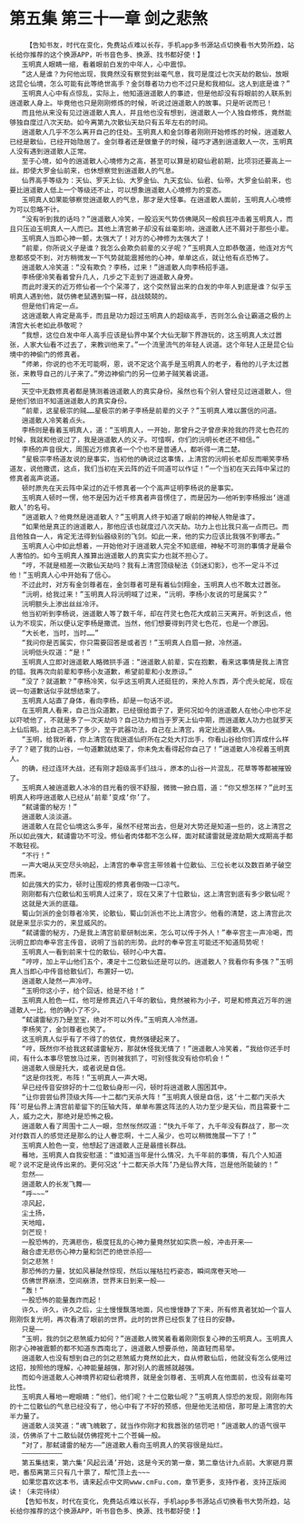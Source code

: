 # 第五集 第三十一章 剑之悲煞
        【告知书友，时代在变化，免费站点难以长存，手机app多书源站点切换看书大势所趋，站长给你推荐的这个换源APP，听书音色多、换源、找书都好使！】
       玉明真人眼睛一缩，看着眼前白发的中年人，心中震惊。
       “这人是谁？为何他出现，我竟然没有察觉到丝毫气息，我可是度过七次天劫的散仙，放眼这昆仑仙境，怎么可能有此等绝世高手？金剑尊者功力也不过只是和我相似。这人到底是谁？”
       玉明真人心中有点惊乱，实际上，他知道逍遥散人的事迹，但是他却没有将眼前的人联系到逍遥散人身上。毕竟他也只是刚刚修炼的时候，听说过逍遥散人的故事。只是听说而已！
       而且他从来没有见过逍遥散人真人，并且他也没有想到，逍遥散人一个人独自修炼，竟然能够独自度过八次天劫。如今离第九次散仙天劫只有五年左右的时间。
       逍遥散人几乎不怎么离开自己的住处。玉明真人和金剑尊者刚刚开始修炼的时候，逍遥散人已经是散仙，已经开始隐居了。金剑尊者还是做童子的时候，碰巧才遇到逍遥散人一次，玉明真人没有遇到逍遥散人正常。
       至于心境，如今的逍遥散人心境修为之高，甚至可以算是初窥仙君前期，比项羽还要高上一丝。即使大罗金仙前来，也休想察觉到逍遥散人的气息。
       仙界高手等级为：天仙、罗天上仙、大罗金仙、九天玄仙、仙君、仙帝。大罗金仙前来，也要比逍遥散人低上一个等级还不止，可以想象逍遥散人心境修为的变态。
       玉明真人如果能够察觉逍遥散人的气息，那才是大怪事。在逍遥散人面前，玉明真人心境修为可以忽略不计。
       “没有听到我的话吗？”逍遥散人冷笑，一股滔天气势仿佛飓风一般疯狂冲击着玉明真人，而且只压迫玉明真人一人而已。其他上清宫弟子却没有丝毫影响，逍遥散人还不屑对于那些小辈。
       玉明真人当即心神一颤，太强大了！对方的心神修为太强大了！
       “前辈，你所说义子是谁？我怎么会欺负前辈的义子呢？”玉明真人立即恭敬道，他连对方气息都感受不到，对方稍微发一下气势就能震撼他的心神，单单这点，就让他有点恐怖了。
       逍遥散人冷笑道：“没有欺负？李杨，过来！”逍遥散人向李杨招手道。
       李杨便冷笑看着曾升几人，几步之下走到了逍遥散人身旁。
       而此时漫天的近万修仙者一个个呆滞了，这个突然冒出来的白发的中年人到底是谁？似乎玉明真人遇到他，就仿佛老鼠遇到猫一样，战战兢兢的。
       但是他们肯定一点。
       这逍遥散人肯定是高手，而且是功力超过玉明真人的超级高手，否则怎么会让霸道之极的上清宫大长老如此恭敬呢？
       “我想，这位白发中年人高手应该是仙界中某个大仙无聊下界游玩的，这玉明真人太过嚣张，人家大仙看不过去了，来教训他来了。”一个流里流气的年轻人说道。这个年轻人正是昆仑仙境中的神偷门的修真者。
       “师弟，你说的也不无可能啊，恩，说不定这个高手是玉明真人的老子，看他的儿子太过嚣张，来教导自己的儿子来了。”旁边神偷门的另一位弟子贼笑着说道。
       ……
       天空中无数修真者都是猜测着逍遥散人的真实身份。虽然也有个别人曾经见过逍遥散人，但是他们依旧不知道逍遥散人的真实身份。
       “前辈，这星极宗的贼……星极宗的弟子李杨是前辈的义子？”玉明真人难以置信的问道。
       逍遥散人冷笑着点头。
       李杨则是看着玉明真人，道：“玉明真人，一开始，那曾升之子曾彦来抢我的荇灵七色花的时候，我就和他说过了，我是逍遥散人的义子。可惜啊，你们的沅明长老还不相信。”
       李杨的声音很大，周围近万修真者一个个也不是普通人，都听得一清二楚。
       “星极宗李杨道友说的是事实，当初他的确说过这事情，上清宫的沅明长老却反而嘲笑李杨道友，说他撒谎，这点，我们当初在天云阵的近千同道可以作证！”一个当初在天云阵中呆过的修真者高声说道。
       顿时原先在天云阵中呆过的近千修真者一个个高声证明李杨说的是事实。
       玉明真人顿时一愣，他不是因为近千修真者声音愣住了，而是因为——他听到李杨报出‘逍遥散人’的名号。
       “逍遥散人？他竟然是逍遥散人？”玉明真人终于知道了眼前的神秘人物是谁了。
       “如果他是真正的逍遥散人，那他应该也就度过八次天劫。功力上也比我只高一点而已。而且他独自一人，肯定无法得到仙器级别的飞剑。如此一来，他的实力应该比我强不到哪去。”
       玉明真人心中如此想着，一开始他对于逍遥散人完全不知底细，神秘不可测的事情才是最令人害怕的。如今玉明真人推算出逍遥散人的真实实力也就不担心了。
       “哼，不就是相差一次散仙天劫吗？我有上清宫顶级秘法《剑迷幻影》，也不一定斗不过他！”玉明真人心中开始有了信心。
       不过此时，对方有金剑尊者在，金剑尊者可是有着仙剑翔金，玉明真人也不敢太过嚣张。
       “沅明，给我过来！”玉明真人将沅明喊了过来，“沅明，李杨小友说的可是属实？”
       沅明额头上渗出丝丝冷汗。
       他当初听到李杨说，逍遥散人等了数千年，却在荇灵七色花大成前三天离开。听到这点，他认为不现实，所以便认定李杨是撒谎。当然，他们想要得到荇灵七色花，也是一个原因。
       “大长老，当时，当时……”
       “我问你是否属实，你只需要回答是或者否！”玉明真人白眉一掀，冷然道。
       沅明低头叹道：“是！”
       玉明真人立即对逍遥散人略微拱手道：“逍遥散人前辈，实在抱歉，看来这事情是我上清宫的错。我再次向前辈和李杨小友道歉，希望前辈和小友原谅。”
       “没了？就道歉？”李杨冷笑，似乎这玉明真人还挺狂的，来抢人东西，弄个虎头蛇尾，现在说一句道歉话似乎就想结束了。
       玉明真人站直了身体，看向李杨，却是一句话不说。
       在玉明真人看来，自己当众道歉，已经很给面子了，更何况如今的逍遥散人在他心中也不足以吓唬他了，不就是多了一次天劫吗？自己功力相当于罗天上仙中期，而逍遥散人功力也就罗天上仙后期。比自己高不了多少，至于武器功法，自己在上清宫，肯定比逍遥散人强。
       “玉明，给我听着，你上清宫在我逍遥仙府所在之处大打出手，你看山谷给你们弄成什么样子了？砸了我的山谷，一句道歉就结束了，你未免太看得起你自己了！”逍遥散人冷视着玉明真人。
       的确，经过连环大战，还有刚才超级高手们战斗，原本的山谷一片混乱，花草等等都被摧毁了。
       玉明真人被逍遥散人冰冷的目光看的很不舒服，微微一掀白眉，道：“你又想怎样？”此时玉明真人称呼逍遥散人已经从‘前辈’变成‘你’了。
       “弑谴雷的秘方！”
       逍遥散人淡淡道。
       逍遥散人在昆仑仙境这么多年，虽然不经常出去，但是对大势还是知道一些的，这上清宫之所以如此强大，弑谴雷功不可没。修仙者肉体都不怎么样，面对弑谴雷就是渡劫期大成期高手都不敢轻视。
       “不行！”
       一声大喝从天空尽头响起，上清宫的奉辛宫主带领着十位散仙、三位长老以及数百弟子破空而来。
       如此强大的实力，顿时让围观的修真者倒吸一口凉气。
       刚刚都有六位散仙和玉明真人过来了，现在又来了十位散仙，这上清宫到底有多少散仙呢？
       这就是大派的底蕴。
       蜀山剑派的金剑尊者冷笑，论散仙，蜀山剑派也不比上清宫少。他看的清楚，这上清宫此次就是来显示实力的，来显威风的。
       “弑谴雷的秘方，乃是我上清宫前辈研制出来，怎么可以传于外人！”奉辛宫主一声冷喝，而沅明立即向奉辛宫主传音，说明了当前的形势。此时的奉辛宫主可能还不知道局势呢！
       玉明真人一看到前来十位的散仙，顿时心中大喜。
       “哼哼，加上平山他们五个，凑足十二位散仙还是可以的。逍遥散人？我看你有多强？”玉明真人当即心中传音给散仙们，布置好一切。
       逍遥散人陡然一声冷哼。
       “玉明你这小子，给个回话，给是不给！”
       玉明真人脸色一红，他可是修真近八千年的散仙，竟然被称为小子，可是和修真近万年的逍遥散人一比，他的确小了不少。
       “弑谴雷秘方乃是至宝，绝对不可以外传。”玉明真人冷然道。
       李杨笑了，金剑尊者也笑了。
       这玉明真人似乎有了不得了的依仗，竟然强硬起来了。
       “哼，既然你不给我这弑谴雷秘方，那就休怪我无情了！”逍遥散人冷笑着，“我给你还手时间，有什么本事尽管放马过来，否则被我抓了，可别怪我没有给你机会！”
       逍遥散人很是托大，或者说是自信。
       “这是你找死，布阵！”玉明真人一声大喝。
       早已经传音安排好的十二位散仙身形一闪，顿时将逍遥散人围困其中。
       “让你尝尝仙界顶级大阵——十二都门天杀大阵！”玉明真人很是自信，这‘十二都门天杀大阵’可是仙界上清宫前辈留下的压轴大阵，单单布置这阵法的人功力至少是天仙，而且需要十二人，威力之大，那绝对是恐怖之极。
       逍遥散人看了周围十二人一眼，忽然怅然叹道：“快九千年了，九千年没有群战了，那一次对付数百人的感觉还是那么的让人眷恋啊，十二人虽少，也可以稍微施展一下了！”
       玉明真人脸色一变，他想起了逍遥散人正是最擅长群战。
       蓦地，玉明真人自我安慰道：“谁知道当年是什么情况，九千年前的事情，有几个人知道呢？说不定是讹传出来的。更何况这‘十二都天杀大阵’乃是仙界大阵，岂是他所能破的！”
       忽然——
       逍遥散人的长发飞舞——
       “呼~~~”
       凉风起，
       尘土扬，
       天地暗，
       剑芒现！
       一股恐怖的，充满悲伤，极度狂乱的心神力量竟然犹如实质一般，冲击开来——
       融合虚无悲伤心神力量和剑芒的绝世杀招——
       剑之悲煞！
       那恐怖的力量，犹如风暴陡然惊现，然后以摧枯拉朽姿态，瞬间席卷天地——
       仿佛世界崩溃，空间崩溃，世界末日到来一般——
       “轰！”
       一股恐怖的能量轰炸而起！
       许久，许久，许久之后，尘土慢慢飘落地面，风也慢慢静了下来，所有修真者犹如一个盲人刚刚恢复光明，再次看清了眼前的世界。此时的世界已经恢复了往日的安静。
       只是——
       “玉明，我的剑之悲煞威力如何？”逍遥散人微笑着看着刚刚恢复心神的玉明真人。玉明真人刚才心神被震颤的都不知道东西南北了，逍遥散人想要杀他，简直轻而易举。
       逍遥散人也没有想到自己的剑之悲煞威力竟然如此大，自从修散仙后，他就没有怎么使用过这招，按照他的理解，心神能量越强，那对别人的震撼就越强。
       而如今逍遥散人心神境界初窥仙君境界，就是金剑尊者、玉明真人在他面前，也没有丝毫可比性。
       玉明真人蓦地一瞪眼睛：“他们，他们呢？十二位散仙呢？”玉明真人惊恐的发现，刚刚布阵的十二位散仙的气息已经没有了，他心中有了不好的预感，但是他无法相信，那可是上清宫的大半力量了。
       逍遥散人淡笑道：“魂飞魄散了，就当作你刚才和我嚣张的惩罚吧！”逍遥散人的语气很平淡，仿佛杀了十二散仙就仿佛捏死十二个苍蝇一般。
       “对了，那弑谴雷的秘方——”逍遥散人看向玉明真人的笑容很是灿烂。
       ——————————
       第五集结束，第六集‘风起云涌’开始，这是今天的第一章，第二章估计九点前。大家砸月票吧，番茄离第三只有几十票了，帮忙顶上去~~~
       如果您喜欢这本书，请来起点中文网www.cmFu.com，章节更多，支持作者，支持正版阅读！（未完待续）
       【告知书友，时代在变化，免费站点难以长存，手机app多书源站点切换看书大势所趋，站长给你推荐的这个换源APP，听书音色多、换源、找书都好使！】